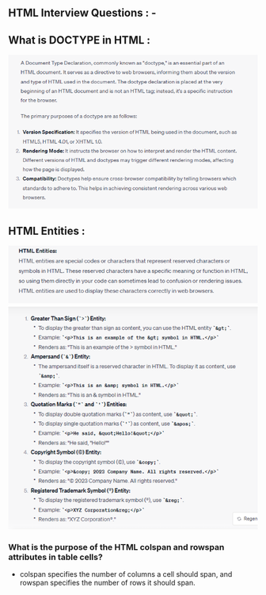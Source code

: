 ## HTML Interview Questions : - 

## What is DOCTYPE in HTML : 

![Alt text](image.png)

## HTML Entities : 

![Alt text](image-1.png)
![Alt text](image-2.png)

### What is the purpose of the HTML colspan and rowspan attributes in table cells?

-   colspan specifies the number of columns a cell should span, and rowspan specifies the number of rows it should span.